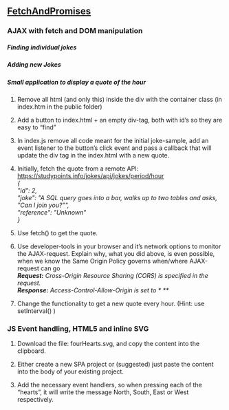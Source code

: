 ## [FetchAndPromises](https://docs.google.com/document/d/1_PkGqF-1MVt0sFDR90ARJlUhQ8DsyC4L12NI6E-iWMc/edit#)
### AJAX with fetch and DOM manipulation
##### Finding individual jokes  

##### Adding new Jokes  

##### Small application to display a quote of the hour  

 1. Remove all html (and only this) inside the div with the container class  (in index.htm in the public folder)  
 2. Add a button to index.html + an empty div-tag, both with id’s so they are easy to “find”  
 
 3. In index.js remove all code meant for the initial joke-sample, add an event listener to the button’s click event and pass a callback that will update the div tag in the index.html with a new quote.  

 4. Initially, fetch the quote from a remote API: https://studypoints.info/jokes/api/jokes/period/hour  
_{  
  "id": 2,  
  "joke": "A SQL query goes into a bar, walks up to two tables and asks, \"Can I join you?\"",  
  "reference": "Unknown"  
}_
 
5. Use fetch() to get the quote.  
 
6. Use developer-tools in your browser and it’s network options to monitor the AJAX-request. Explain why, what you did above, is even possible, when we know the Same Origin Policy governs when/where AJAX-request can go  
_**Request:** Cross-Origin Resource Sharing (CORS) is specified in the request.  
**Response:** Access-Control-Allow-Origin is set to * **_

7. Change the functionality to get a new quote every hour. (Hint: use setInterval() )  

### JS Event handling, HTML5 and inline SVG
1. Download the file: fourHearts.svg, and copy the content into the clipboard.  
 
2. Either create a new SPA project or (suggested)  just paste the content into the body of your existing project.  

3. Add the necessary event handlers, so when pressing each of the “hearts”, it will write the  message North, South, East or West respectively.


